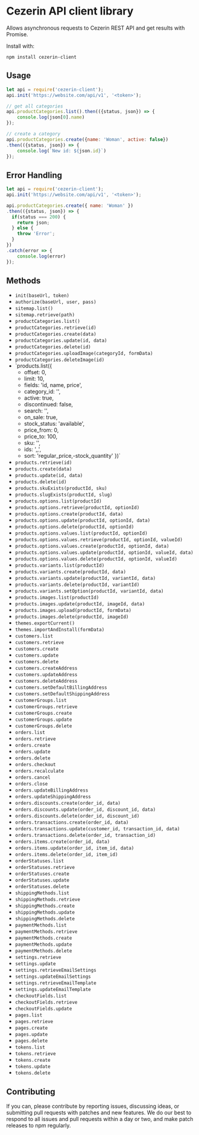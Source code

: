 # Cezerin API client library

Allows asynchronous requests to Cezerin REST API and get results with Promise.

Install with:

    npm install cezerin-client


## Usage

```javascript
let api = require('cezerin-client');
api.init('https://website.com/api/v1', '<token>');

// get all categories
api.productCategories.list().then(({status, json}) => {
    console.log(json[0].name)
});

// create a category
api.productCategories.create({name: 'Woman', active: false})
.then(({status, json}) => {
    console.log(`New id: ${json.id}`)
});
```

##  Error Handling

```javascript
let api = require('cezerin-client');
api.init('https://website.com/api/v1', '<token>');

api.productCategories.create({ name: 'Woman' })
.then(({status, json}) => {
  if(status === 200) {
    return json;
  } else {
    throw 'Error';
  }
})
.catch(error => {
    console.log(error)
});
```

## Methods

* `init(baseUrl, token)`
* `authorize(baseUrl, user, pass)`
* `sitemap.list()`
* `sitemap.retrieve(path)`
* `productCategories.list()`
* `productCategories.retrieve(id)`
* `productCategories.create(data)`
* `productCategories.update(id, data)`
* `productCategories.delete(id)`
* `productCategories.uploadImage(categoryId, formData)`
* `productCategories.deleteImage(id)`
* `products.list({
    - offset: 0,
    - limit: 10,
    - fields: 'id, name, price',
    - category_id: '<id>',
    - active: true,
    - discontinued: false,
    - search: '',
    - on_sale: true,
    - stock_status: 'available',
    - price_from: 0,
    - price_to: 100,
    - sku: '',
    - ids: '<id>,<id>,<id>',
    - sort: 'regular_price,-stock_quantity'
   })`
* `products.retrieve(id)`
* `products.create(data)`
* `products.update(id, data)`
* `products.delete(id)`
* `products.skuExists(productId, sku)`
* `products.slugExists(productId, slug)`
* `products.options.list(productId)`
* `products.options.retrieve(productId, optionId)`
* `products.options.create(productId, data)`
* `products.options.update(productId, optionId, data)`
* `products.options.delete(productId, optionId)`
* `products.options.values.list(productId, optionId)`
* `products.options.values.retrieve(productId, optionId, valueId)`
* `products.options.values.create(productId, optionId, data)`
* `products.options.values.update(productId, optionId, valueId, data)`
* `products.options.values.delete(productId, optionId, valueId)`
* `products.variants.list(productId)`
* `products.variants.create(productId, data)`
* `products.variants.update(productId, variantId, data)`
* `products.variants.delete(productId, variantId)`
* `products.variants.setOption(productId, variantId, data)`
* `products.images.list(productId)`
* `products.images.update(productId, imageId, data)`
* `products.images.upload(productId, formData)`
* `products.images.delete(productId, imageId)`
* `themes.exportCurrent()`
* `themes.importAndInstall(formData)`
* `customers.list`
* `customers.retrieve`
* `customers.create`
* `customers.update`
* `customers.delete`
* `customers.createAddress`
* `customers.updateAddress`
* `customers.deleteAddress`
* `customers.setDefaultBillingAddress`
* `customers.setDefaultShippingAddress`
* `customerGroups.list`
* `customerGroups.retrieve`
* `customerGroups.create`
* `customerGroups.update`
* `customerGroups.delete`
* `orders.list`
* `orders.retrieve`
* `orders.create`
* `orders.update`
* `orders.delete`
* `orders.checkout`
* `orders.recalculate`
* `orders.cancel`
* `orders.close`
* `orders.updateBillingAddress`
* `orders.updateShippingAddress`
* `orders.discounts.create(order_id, data)`
* `orders.discounts.update(order_id, discount_id, data)`
* `orders.discounts.delete(order_id, discount_id)`
* `orders.transactions.create(order_id, data)`
* `orders.transactions.update(customer_id, transaction_id, data)`
* `orders.transactions.delete(order_id, transaction_id)`
* `orders.items.create(order_id, data)`
* `orders.items.update(order_id, item_id, data)`
* `orders.items.delete(order_id, item_id)`
* `orderStatuses.list`
* `orderStatuses.retrieve`
* `orderStatuses.create`
* `orderStatuses.update`
* `orderStatuses.delete`
* `shippingMethods.list`
* `shippingMethods.retrieve`
* `shippingMethods.create`
* `shippingMethods.update`
* `shippingMethods.delete`
* `paymentMethods.list`
* `paymentMethods.retrieve`
* `paymentMethods.create`
* `paymentMethods.update`
* `paymentMethods.delete`
* `settings.retrieve`
* `settings.update`
* `settings.retrieveEmailSettings`
* `settings.updateEmailSettings`
* `settings.retrieveEmailTemplate`
* `settings.updateEmailTemplate`
* `checkoutFields.list`
* `checkoutFields.retrieve`
* `checkoutFields.update`
* `pages.list`
* `pages.retrieve`
* `pages.create`
* `pages.update`
* `pages.delete`
* `tokens.list`
* `tokens.retrieve`
* `tokens.create`
* `tokens.update`
* `tokens.delete`


## Contributing

If you can, please contribute by reporting issues, discussing ideas, or submitting pull requests with patches and new features. We do our best to respond to all issues and pull requests within a day or two, and make patch releases to npm regularly.
